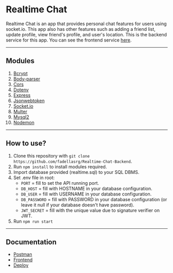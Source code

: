 # Realtime Chat
Realtime Chat is an app that provides personal chat features for users using socket.io. This app also has other features such as adding a friend list, update profile, view friend's profile, and user's location. 
This is the backend service for this app. You can see the frontend service [here](https://github.com/fadellasrg/Realtime-Chat-Frontend).

---
## Modules
1. [Bcrypt](https://www.npmjs.com/package/bcrypt)
2. [Body-parser](https://www.npmjs.com/package/body-parser)
3. [Cors](https://www.npmjs.com/package/cors)
4. [Dotenv](https://www.npmjs.com/package/dotenv)
5. [Express](https://www.npmjs.com/package/express)
6. [Jsonwebtoken](https://www.npmjs.com/package/jsonwebtoken)
7. [Socket.io](https://socket.io/)
8. [Multer](https://www.npmjs.com/package/multer)
9. [Mysql2](https://www.npmjs.com/package/mysql2)
10. [Nodemon](https://www.npmjs.com/package/nodemon)

---
## How to use?
1. Clone this repository with `git clone https://github.com/fadellasrg/Realtime-Chat-Backend`.
2. Run `npm install` to install modules required.
3. Import database provided (realtime.sql) to your SQL DBMS.
4. Set .env file in root:
    - `PORT` = fill to set the API running port.
    - `DB_HOST` = fill with HOSTNAME in your database configuration.
    - `DB_USER` = fill with USERNAME in your database configuration.
    - `DB_PASSWORD` = fill with PASSWORD in your database configuration (or leave it null if your database doesn't have password).
    - `JWT_SECRET` = fill with the unique value due to signature verifier on JWT.
5. Run `npm run start`

---
## Documentation
- [Postman](https://documenter.getpostman.com/view/13713483/Tz5nbdwB)
- [Frontend](https://github.com/fadellasrg/Realtime-Chat-Frontend)
- [Deploy](https://bit.ly/Realtime-Chat)